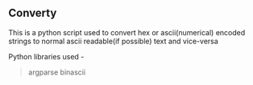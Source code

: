 ## Converty

This is a python script used to convert hex or ascii(numerical) 
encoded strings to normal ascii readable(if possible) text and vice-versa 

Python libraries used -

> argparse
> binascii

